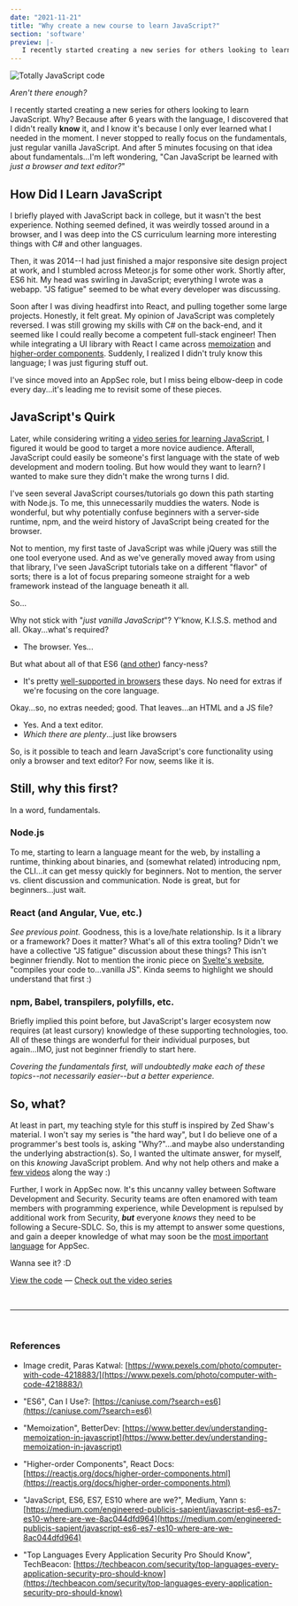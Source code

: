 ```yaml
---
date: "2021-11-21"
title: "Why create a new course to learn JavaScript?"
section: 'software'
preview: |-
   I recently started creating a new series for others looking to learn JavaScript. Why? Because after 6 years with the language, I discovered that I didn't really know it, and I know it's because I only ever learned what I needed in the moment. I never stopped to really focus on the fundamentals, just regular vanilla JavaScript. And after 5 minutes focusing on that idea about fundamentals...I'm wondering, "Can JavaScript be learned with just a browser and text editor?"
---
```


<img src="https://meddlin-web.s3.us-east-2.amazonaws.com/2021-11_javascript-series/pexels-paras-katwal-4218883.jpg" alt="Totally JavaScript code" />

_Aren't there enough?_

I recently started creating a new series for others looking to learn JavaScript. Why? Because after 6 years with the language, I discovered that I didn't really **know** it, and I know it's because I only ever learned what I needed in the moment. I never stopped to really focus on the fundamentals, just regular vanilla JavaScript. And after 5 minutes focusing on that idea about fundamentals...I'm left wondering, "Can JavaScript be learned with _just a browser and text editor?_"



## How Did I Learn JavaScript

I briefly played with JavaScript back in college, but it wasn't the best experience. Nothing seemed defined, it was weirdly tossed around in a browser, and I was deep into the CS curriculum learning more interesting things with C# and other languages.

Then, it was 2014--I had just finished a major responsive site design project at work, and I stumbled across Meteor.js for some other work. Shortly after, ES6 hit. My head was swirling in JavaScript; everything I wrote was a webapp. "JS fatigue" seemed to be what every developer was discussing.

Soon after I was diving headfirst into React, and pulling together some large projects. Honestly, it felt great. My opinion of JavaScript was completely reversed. I was still growing my skills with C# on the back-end, and it seemed like I could really become a competent full-stack engineer! Then while integrating a UI library with React I came across [memoization](https://www.better.dev/understanding-memoization-in-javascript) and [higher-order components](https://reactjs.org/docs/higher-order-components.html). Suddenly, I realized I didn't truly know this language; I was just figuring stuff out.

I've since moved into an AppSec role, but I miss being elbow-deep in code every day...it's leading me to revisit some of these pieces.

## JavaScript's Quirk

Later, while considering writing a [video series for learning JavaScript](https://www.youtube.com/playlist?list=PLMZaWgPMReBC91zB8JdZbbTcrT9Tv3_8y), I figured it would be good to target a more novice audience. Afterall, JavaScript could easily be someone's first language with the state of web development and modern tooling. But how would they want to learn? I wanted to make sure they didn't make the wrong turns I did.

I've seen several JavaScript courses/tutorials go down this path starting with Node.js. To me, this unnecessarily muddies the waters. Node is wonderful, but why potentially confuse beginners with a server-side runtime, npm, and the weird history of JavaScript being created for the browser.

Not to mention, my first taste of JavaScript was while jQuery was still the one tool everyone used. And as we've generally moved away from using that library, I've seen JavaScript tutorials take on a different "flavor" of sorts; there is a lot of focus preparing someone straight for a web framework instead of the language beneath it all.

So...

Why not stick with "_just vanilla JavaScript_"? Y'know, K.I.S.S. method and all. Okay...what's required? 
- The browser. Yes...

But what about all of that ES6 ([and other](https://medium.com/engineered-publicis-sapient/javascript-es6-es7-es10-where-are-we-8ac044dfd964)) fancy-ness? 
- It's pretty [well-supported in browsers](https://caniuse.com/?search=es6) these days. No need for extras if we're focusing on the core language.

Okay...so, no extras needed; good. That leaves...an HTML and a JS file?
- Yes. And a text editor.
- _Which there are plenty_...just like browsers

So, is it possible to teach and learn JavaScript's core functionality using only a browser and text editor? For now, seems like it is.

## Still, why this first?

In a word, fundamentals.

### Node.js

To me, starting to learn a language meant for the web, by installing a runtime, thinking about binaries, and (somewhat related) introducing npm, the CLI...it can get messy quickly for beginners. Not to mention, the server vs. client discussion and communication. Node is great, but for beginners...just wait.

### React (and Angular, Vue, etc.)

_See previous point._ Goodness, this is a love/hate relationship. Is it a library or a framework? Does it matter? What's all of this extra tooling? Didn't we have a collective "JS fatigue" discussion about these things? This isn't beginner friendly. Not to mention the ironic piece on [Svelte's website](https://svelte.dev/), "compiles your code to...vanilla JS". Kinda seems to highlight we should understand that first :)

### npm, Babel, transpilers, polyfills, etc.

Briefly implied this point before, but JavaScript's larger ecosystem now requires (at least cursory) knowledge of these supporting technologies, too. All of these things are wonderful for their individual purposes, but again...IMO, just not beginner friendly to start here.

_Covering the fundamentals first, will undoubtedly make each of these topics--not necessarily easier--but a better experience._


## So, what?

At least in part, my teaching style for this stuff is inspired by Zed Shaw's material. I won't say my series is "the hard way", but I do believe one of a programmer's best tools is, asking "Why?"...and maybe also understanding the underlying abstraction(s). So, I wanted the ultimate answer, for myself, on this _knowing_ JavaScript problem. And why not help others and make a [few videos](https://www.youtube.com/playlist?list=PLMZaWgPMReBC91zB8JdZbbTcrT9Tv3_8y) along the way :)

Further, I work in AppSec now. It's this uncanny valley between Software Development and Security. Security teams are often enamored with team members with programming experience, while Development is repulsed by additional work from Security, _**but**_ everyone _knows_ they need to be following a Secure-SDLC. So, this is my attempt to answer some questions, and gain a deeper knowledge of what may soon be the [most important language](https://techbeacon.com/security/top-languages-every-application-security-pro-should-know) for AppSec.


Wanna see it? :D

[View the code](https://github.com/RushingLabs/javascript-series) &mdash; [Check out the video series](https://www.youtube.com/playlist?list=PLMZaWgPMReBC91zB8JdZbbTcrT9Tv3_8y)

<br />
<hr />
<br />

### References

- Image credit, Paras Katwal: [https://www.pexels.com/photo/computer-with-code-4218883/](https://www.pexels.com/photo/computer-with-code-4218883/)

- "ES6", Can I Use?: [https://caniuse.com/?search=es6](https://caniuse.com/?search=es6)

- "Memoization", BetterDev: [https://www.better.dev/understanding-memoization-in-javascript](https://www.better.dev/understanding-memoization-in-javascript)

- "Higher-order Components", React Docs: [https://reactjs.org/docs/higher-order-components.html](https://reactjs.org/docs/higher-order-components.html)

- "JavaScript, ES6, ES7, ES10 where are we?", Medium, Yann s: [https://medium.com/engineered-publicis-sapient/javascript-es6-es7-es10-where-are-we-8ac044dfd964](https://medium.com/engineered-publicis-sapient/javascript-es6-es7-es10-where-are-we-8ac044dfd964)

- "Top Languages Every Application Security Pro Should Know", TechBeacon: [https://techbeacon.com/security/top-languages-every-application-security-pro-should-know](https://techbeacon.com/security/top-languages-every-application-security-pro-should-know)